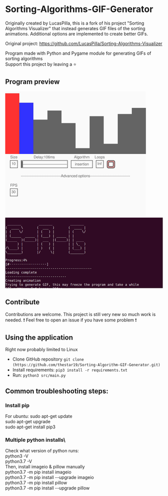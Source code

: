 # Sorting-Algorithms-GIF-Generator

Originally created by LucasPilla, this is a fork of his project "Sorting Algorithms Visualizer" that instead generates GIF files of the sorting animations. Additional options are implemented to create better GIFs.

Original project: https://github.com/LucasPilla/Sorting-Algorithms-Visualizer

Program made with Python and Pygame module for generating GIFs of sorting algorithms \
Support this project by leaving a :star:

## Program preview
<img src="sorting.gif" alt="Program preview" width="450" height=400>

<img src="terminal_view.png" alt="Terminal preview" width="520" height=225>

## Contribute
Contributions are welcome. This project is still very new so much work is needed.
:exclamation: Feel free to open an issue if you have some problem :exclamation:

## Using the application
Right now probably limited to Linux
- Clone GitHub repository `git clone (https://github.com/thestar19/Sorting-Algorithm-GIF-Generator.git)`
- Install requirements: `pip3 install -r requirements.txt`
- Run: `python3 src/main.py`

## Common troubleshooting steps:
### Install pip
For ubuntu: sudo apt-get update\
            sudo apt-get upgrade\
            sudo apt-get install pip3


### Multiple python installs\
Check what version of python runs:\
  python3 -V\
  python3.7 -V\
Then, install imageio & pillow manually\
  python3.7 -m pip install imageio\
  python3.7 -m pip install --upgrade imageio\
  python3.7 -m pip install pillow\
  python3.7 -m pip install --upgrade pillow
